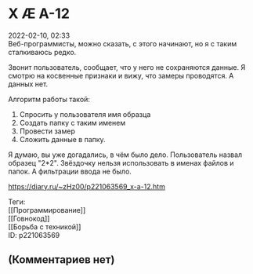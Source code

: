 X Æ A-12
========

  
2022-02-10, 02:33  
 Веб-программисты, можно сказать, с этого начинают, но я с таким сталкиваюсь редко.   
   
 Звонит пользователь, сообщает, что у него не сохраняются данные. Я смотрю на косвенные признаки и вижу, что замеры проводятся. А данных нет.   
   
 Алгоритм работы такой:   
 1. Спросить у пользователя имя образца   
 2. Создать папку с таким именем   
 3. Провести замер   
 4. Сложить данные в папку.   
   
 Я думаю, вы уже догадались, в чём было дело. Пользователь назвал образец "2\*2". Звёздочку нельзя использовать в именах файлов и папок. А фильтрации ввода не было.   
  
<https://diary.ru/~zHz00/p221063569_x-a-12.htm>  
  
Теги:  
[[Программирование]]  
[[Говнокод]]  
[[Борьба с техникой]]  
ID: p221063569  


(Комментариев нет)
------------------